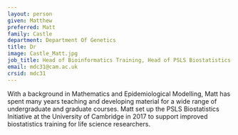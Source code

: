 ```yaml
---
layout: person
given: Matthew
preferred: Matt
family: Castle
department: Department Of Genetics
title: Dr
image: Castle_Matt.jpg
job_title: Head of Bioinformatics Training, Head of PSLS Biostatistics Initiative
email: mdc31@cam.ac.uk
crsid: mdc31
---
```

With a background in Mathematics and Epidemiological Modelling, Matt
has spent many years teaching and developing material for a wide range of
undergraduate and graduate courses. Matt set up the PSLS Biostatistics
Initiative at the University of Cambridge in 2017 to support improved
biostatistics training for life science researchers.
